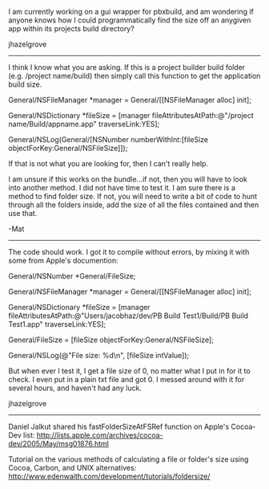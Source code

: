 I am currently working on a gui wrapper for pbxbuild, and am wondering if anyone knows how I could programmatically find the size off an anygiven app within its projects build directory?

jhazelgrove

----

I think I know what you are asking. If this is a project builder build folder (e.g. /project name/build) then simply call this function to get the application build size.

General/NSFileManager *manager = General/[[NSFileManager alloc] init];

General/NSDictionary *fileSize = [manager fileAttributesAtPath:@"/project name/Build/appname.app" traverseLink:YES];

General/NSLog(General/[NSNumber numberWithInt:[fileSize objectForKey:General/NSFileSize]]);

If that is not what you are looking for, then I can't really help.

I am unsure if this works on the bundle...if not, then you will have to look into another method. I did not have time to test it. I am sure there is a method to find folder size. If not, you will need to write a bit of code to hunt through all the folders inside, add the size of all the files contained and then use that.

-Mat

----


The code should work. I got it to compile without errors, by mixing it with some from Apple's documention:


General/NSNumber *General/FileSize;

General/NSFileManager *manager = General/[[NSFileManager alloc] init];

General/NSDictionary *fileSize = [manager fileAttributesAtPath:@"Users/jacobhaz/dev/PB Build Test1/Build/PB Build Test1.app" traverseLink:YES];

General/FileSize = [fileSize objectForKey:General/NSFileSize];

General/NSLog(@"File size: %d\n", [fileSize intValue]);



But when ever I test it, I get a file size of 0, no matter what I put in for it to check. I even put in a plain txt file and got 0. I messed around with it for several hours, and haven't had any luck.

jhazelgrove

----

Daniel Jalkut shared his fastFolderSizeAtFSRef function on Apple's Cocoa-Dev list: http://lists.apple.com/archives/cocoa-dev/2005/May/msg01876.html

Tutorial on the various methods of calculating a file or folder's size using Cocoa, Carbon, and UNIX alternatives: http://www.edenwaith.com/development/tutorials/foldersize/